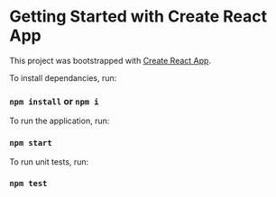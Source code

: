 # Getting Started with Create React App

This project was bootstrapped with [Create React App](https://github.com/facebook/create-react-app).

To install dependancies, run:

### `npm install` or `npm i`

To run the application, run:

### `npm start`

To run unit tests, run:

### `npm test`

